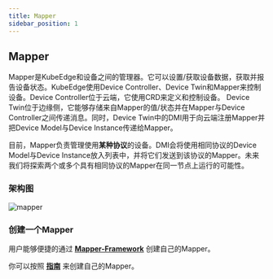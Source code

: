 ```yaml
---
title: Mapper
sidebar_position: 1
---
```

## Mapper
Mapper是KubeEdge和设备之间的管理器。它可以设置/获取设备数据，获取并报告设备状态。KubeEdge使用Device Controller、Device Twin和Mapper来控制设备。Device Controller位于云端，它使用CRD来定义和控制设备。 Device Twin位于边缘侧，它能够存储来自Mapper的值/状态并在Mapper与Device Controller之间传递消息。同时，Device Twin中的DMI用于向云端注册Mapper并把Device Model与Device Instance传递给Mapper。

目前，Mapper负责管理使用**某种协议**的设备。DMI会将使用相同协议的Device Model与Device Instance放入列表中，并将它们发送到该协议的Mapper。未来我们将探索两个或多个具有相同协议的Mapper在同一节点上运行的可能性。

### 架构图
![mapper](/img/device/mapper.png)

### 创建一个Mapper
用户能够便捷的通过 **[Mapper-Framework](../../developer/mapper-framework)** 创建自己的Mapper。

你可以按照 **[指南](../../developer/mappers#how-to-create-your-own-mappers)** 来创建自己的Mapper。





